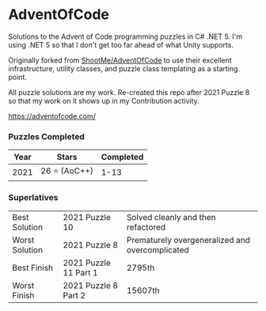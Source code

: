 # AdventOfCode
Solutions to the Advent of Code programming puzzles in C# .NET 5. I'm using .NET 5 so that I don't get too far ahead of what Unity supports.

Originally forked from [ShootMe/AdventOfCode](https://github.com/ShootMe/AdventOfCode) to use their excellent infrastructure, utility classes, and puzzle class templating as a starting point.

All puzzle solutions are my work. Re-created this repo after 2021 Puzzle 8 so that my work on it shows up in my Contribution activity.



https://adventofcode.com/

### Puzzles Completed
| Year | Stars | Completed |
| ---- | ----- | --------- |
| 2021 | 26 :star: (AoC++)| 1-13 |

### Superlatives
| | | |
| - | - | - |
| Best Solution | 2021 Puzzle 10 | Solved cleanly and then refactored |
| Worst Solution | 2021 Puzzle 8 | Prematurely overgeneralized and overcomplicated |
| Best Finish | 2021 Puzzle 11 Part 1 | 2795th |
| Worst Finish | 2021 Puzzle 8 Part 2 | 15607th |
